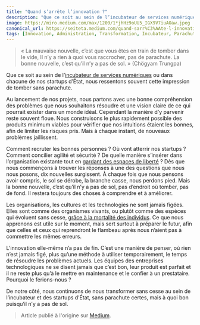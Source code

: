 ```yaml
---
title: "Quand s’arrête l’innovation ?"
description: "Que ce soit au sein de l’incubateur de services numériques ou dans chacune de nos startups d’État, nous ressentons souvent cette impression de tomber sans parachute."
image: https://miro.medium.com/max/1200/1*jhHz9oUU5_IGX9V7iuAOaw.jpeg
canonical_url: https://seiteta.medium.com/quand-sarr%C3%AAte-l-innovation-acaf119ee3d9
tags: [Innovation, Administration, Transformation, Incubateur, Parachute]
---
```


> « La mauvaise nouvelle, c’est que vous êtes en train de tomber dans le vide, Il n’y a rien à quoi vous raccrocher, pas de parachute. La bonne nouvelle, c’est qu’il n’y a pas de sol. » (Chögyam Trungpa)

Que ce soit au sein de l’[incubateur de services numériques](https://beta.gouv.fr/incubateurs/fabnumdef.html) ou dans chacune de nos startups d’État, nous ressentons souvent cette impression de tomber sans parachute.

Au lancement de nos projets, nous partons avec une bonne compréhension des problèmes que nous souhaitons résoudre et une vision claire de ce qui pourrait exister dans un monde idéal. Cependant la manière d’y parvenir reste souvent floue. Nous construisons le plus rapidement possible des produits minimum viables pour vérifier que nos intuitions étaient les bonnes, afin de limiter les risques pris. Mais à chaque instant, de nouveaux problèmes jaillissent.

Comment recruter les bonnes personnes ? Où vont atterrir nos startups ? Comment concilier agilité et sécurité ? De quelle manière s’insérer dans l’organisation existante tout en [gardant des espaces de liberté](https://f14e.fr/2019/07/05/bonne-distance-departement-innovation/) ? Dès que nous commençons à trouver les réponses à une des questions que nous nous posons, dix nouvelles surgissent. À chaque fois que nous pensons avoir compris, le sol se dérobe, la branche casse, nous perdons pied. Mais la bonne nouvelle, c’est qu’il n’y a pas de sol, pas d’endroit où tomber, pas de fond. Il restera toujours des choses à comprendre et à améliorer.

Les organisations, les cultures et les technologies ne sont jamais figées. Elles sont comme des organismes vivants, ou plutôt comme des espèces qui évoluent sans cesse, [grâce à la mortalité des individus](https://f14e.fr/2019/06/18/aucun-projet-ne-devrait-etre-immortel/). Ce que nous apprenons est utile sur le moment, mais sert surtout à préparer le futur, afin que celles et ceux qui reprendront le flambeau après nous n’aient pas à commettre les mêmes erreurs.

L’innovation elle-même n’a pas de fin. C’est une manière de penser, où rien n’est jamais figé, plus qu’une méthode à utiliser temporairement, le temps de résoudre les problèmes actuels. Les équipes des entreprises technologiques ne se disent jamais que c’est bon, leur produit est parfait et il ne reste plus qu’à le mettre en maintenance et le confier à un prestataire. Pourquoi le ferions-nous ?

De notre côté, nous continuons de nous transformer sans cesse au sein de l’incubateur et des startups d’État, sans parachute certes, mais à quoi bon puisqu’il n’y a pas de sol.

> Article publié à l'origine sur [Medium](https://seiteta.medium.com/quand-sarr%C3%AAte-l-innovation-acaf119ee3d9).

